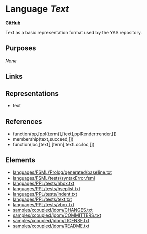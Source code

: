 # Language _Text_
**[GitHub](https://github.com/softlang/yas/blob/master/languages/Text)**

Text as a basic representation format used by the YAS repository.

## Purposes
_None_

## Links

## Representations
* text

## References
* function(pp,[ppl(term)],[text],pplRender:render,[])
* membership(text,succeed,[])
* function(loc,[text],[term],textLoc:loc,[])

## Elements
* [languages/FSML/Prolog/generated/baseline.txt](../files/languages-FSML-Prolog-generated-baseline.txt.md)
* [languages/FSML/tests/syntaxError.fsml](../files/languages-FSML-tests-syntaxError.fsml.md)
* [languages/PPL/tests/hbox.txt](../files/languages-PPL-tests-hbox.txt.md)
* [languages/PPL/tests/hseplist.txt](../files/languages-PPL-tests-hseplist.txt.md)
* [languages/PPL/tests/indent.txt](../files/languages-PPL-tests-indent.txt.md)
* [languages/PPL/tests/text.txt](../files/languages-PPL-tests-text.txt.md)
* [languages/PPL/tests/vbox.txt](../files/languages-PPL-tests-vbox.txt.md)
* [samples/xcoupled/jdom/CHANGES.txt](../files/samples-xcoupled-jdom-CHANGES.txt.md)
* [samples/xcoupled/jdom/COMMITTERS.txt](../files/samples-xcoupled-jdom-COMMITTERS.txt.md)
* [samples/xcoupled/jdom/LICENSE.txt](../files/samples-xcoupled-jdom-LICENSE.txt.md)
* [samples/xcoupled/jdom/README.txt](../files/samples-xcoupled-jdom-README.txt.md)
